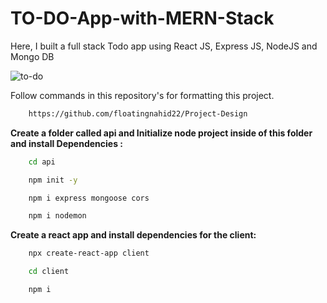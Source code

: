 # TO-DO-App-with-MERN-Stack

<p>Here, I built a full stack Todo app using React JS, Express JS, NodeJS and Mongo DB</p>

![to-do]()

<p>Follow commands in this repository's for formatting this project.</p>

```sh
    https://github.com/floatingnahid22/Project-Design
```

<p><b>Create a folder called api and Initialize node project inside of this folder and install Dependencies :</b></p>

```sh
    cd api
```

```sh
    npm init -y
```

```sh
    npm i express mongoose cors
```

```sh
    npm i nodemon
```

<p><b>Create a react app and install dependencies for the client:</b></p>

```sh
    npx create-react-app client
```

```sh
    cd client
```

```sh
    npm i
```
